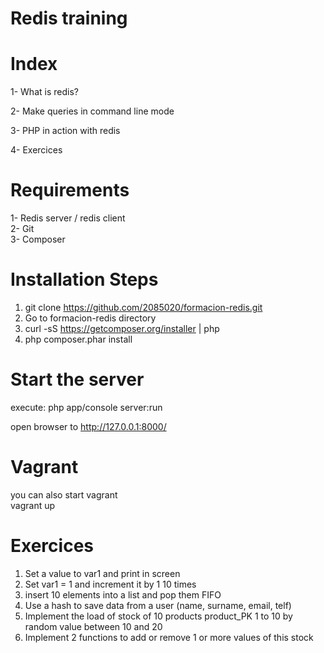 Redis training
==============

Index
=====
1- What is redis?

2- Make queries in command line mode

3- PHP in action with redis

4- Exercices


Requirements
============

1- Redis server / redis client  
2- Git  
3- Composer  

Installation Steps
===================

1. git clone https://github.com/2085020/formacion-redis.git
2. Go to formacion-redis directory
3. curl -sS https://getcomposer.org/installer | php
4. php composer.phar install

Start the server
================
execute: php app/console server:run

open browser to http://127.0.0.1:8000/


Vagrant
=======

you can also start vagrant  
vagrant up

Exercices
=========

1. Set a value to var1 and print in screen
2. Set var1 = 1 and increment it by 1 10 times
3. insert 10 elements into a list and pop them FIFO
4. Use a hash to save data from a user (name, surname, email, telf)
5. Implement the load of stock of 10 products product_PK 1 to 10 by random value between 10 and 20
6. Implement 2 functions to add or remove 1 or more values of this stock